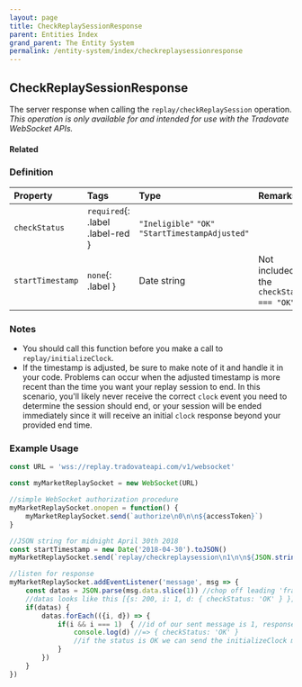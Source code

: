 ```yaml
---
layout: page
title: CheckReplaySessionResponse
parent: Entities Index
grand_parent: The Entity System
permalink: /entity-system/index/checkreplaysessionresponse
---
```


## CheckReplaySessionResponse
The server response when calling the `replay/checkReplaySession` operation. *This operation is only available for and intended for use with the Tradovate WebSocket APIs.*

#### Related

### Definition

| Property | Tags | Type | Remarks
|:---------|:-----|:-----|:-------
| `checkStatus` | `required`{: .label .label-red } | `"Ineligible"` `"OK"` `"StartTimestampAdjusted"` | 
| `startTimestamp` | `none`{: .label } | Date string | Not included if the `checkStatus === "OK"`.

### Notes
- You should call this function before you make a call to `replay/initializeClock`.
- If the timestamp is adjusted, be sure to make note of it and handle it in your code. Problems can occur when the adjusted timestamp is more recent than the time you want your replay session to end. In this scenario, you'll likely never receive the correct `clock` event you need to determine the session should end, or your session will be ended immediately since it will receive an initial `clock` response beyond your provided end time.

### Example Usage
```js
const URL = 'wss://replay.tradovateapi.com/v1/websocket'

const myMarketReplaySocket = new WebSocket(URL)

//simple WebSocket authorization procedure
myMarketReplaySocket.onopen = function() {
    myMarketReplaySocket.send(`authorize\n0\n\n${accessToken}`)
}

//JSON string for midnight April 30th 2018
const startTimestamp = new Date('2018-04-30').toJSON()
myMarketReplaySocket.send(`replay/checkreplaysession\n1\n\n${JSON.stringify({startTimestamp})}`)

//listen for response
myMarketReplaySocket.addEventListener('message', msg => {
    const datas = JSON.parse(msg.data.slice(1)) //chop off leading 'frame' char
    //datas looks like this [{s: 200, i: 1, d: { checkStatus: 'OK' } }]
    if(datas) {
        datas.forEach(({i, d}) => {
            if(i && i === 1)  { //id of our sent message is 1, response's `i` field will be 1.
                console.log(d) //=> { checkStatus: 'OK' }
                //if the status is OK we can send the initializeClock message
            }
        })
    } 
})
```
